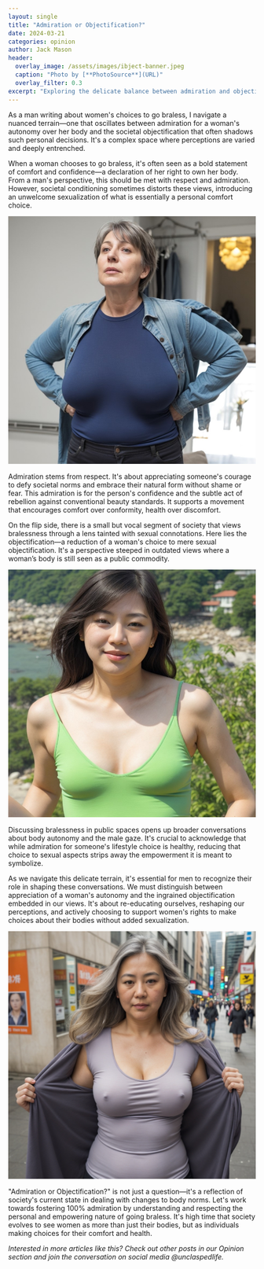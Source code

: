 ```yaml
---
layout: single
title: "Admiration or Objectification?"
date: 2024-03-21
categories: opinion
author: Jack Mason
header:
  overlay_image: /assets/images/ibject-banner.jpeg
  caption: "Photo by [**PhotoSource**](URL)"
  overlay_filter: 0.3
excerpt: "Exploring the delicate balance between admiration and objectification in the context of bralessness."
---
```


As a man writing about women's choices to go braless, I navigate a nuanced terrain—one that oscillates between admiration for a woman's autonomy over her body and the societal objectification that often shadows such personal decisions. It's a complex space where perceptions are varied and deeply entrenched.

When a woman chooses to go braless, it's often seen as a bold statement of comfort and confidence—a declaration of her right to own her body. From a man's perspective, this should be met with respect and admiration. However, societal conditioning sometimes distorts these views, introducing an unwelcome sexualization of what is essentially a personal comfort choice.

![Admiration Concept Image](/assets/images/admiration-concept.jpg)
<!-- Image description: A tasteful artistic representation of a woman confidently walking in a public space, symbolizing empowerment and autonomy. -->

Admiration stems from respect. It's about appreciating someone's courage to defy societal norms and embrace their natural form without shame or fear. This admiration is for the person's confidence and the subtle act of rebellion against conventional beauty standards. It supports a movement that encourages comfort over conformity, health over discomfort.

On the flip side, there is a small but vocal segment of society that views bralessness through a lens tainted with sexual connotations. Here lies the objectification—a reduction of a woman's choice to mere sexual objectification. It's a perspective steeped in outdated views where a woman’s body is still seen as a public commodity.

![Objectification Concept Image](/assets/images/Objectification-concept.jpg)

<!-- Image description: A conceptual image that subtly portrays societal scrutiny, possibly showing shadows or silhouettes that symbolize societal gaze and judgment. -->

Discussing bralessness in public spaces opens up broader conversations about body autonomy and the male gaze. It's crucial to acknowledge that while admiration for someone's lifestyle choice is healthy, reducing that choice to sexual aspects strips away the empowerment it is meant to symbolize.

As we navigate this delicate terrain, it's essential for men to recognize their role in shaping these conversations. We must distinguish between appreciation of a woman's autonomy and the ingrained objectification embedded in our views. It's about re-educating ourselves, reshaping our perceptions, and actively choosing to support women's rights to make choices about their bodies without added sexualization.

![Objectification Concept Image](/assets/images/object-2.jpeg)

"Admiration or Objectification?" is not just a question—it's a reflection of society's current state in dealing with changes to body norms. Let's work towards fostering 100% admiration by understanding and respecting the personal and empowering nature of going braless. It's high time that society evolves to see women as more than just their bodies, but as individuals making choices for their comfort and health.

*Interested in more articles like this? Check out other posts in our Opinion section and join the conversation on social media @unclaspedlife.*
